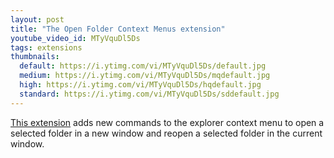```yaml
---
layout: post
title: "The Open Folder Context Menus extension"
youtube_video_id: MTyVquDl5Ds
tags: extensions
thumbnails:
  default: https://i.ytimg.com/vi/MTyVquDl5Ds/default.jpg
  medium: https://i.ytimg.com/vi/MTyVquDl5Ds/mqdefault.jpg
  high: https://i.ytimg.com/vi/MTyVquDl5Ds/hqdefault.jpg
  standard: https://i.ytimg.com/vi/MTyVquDl5Ds/sddefault.jpg
---
```


[This extension](https://marketplace.visualstudio.com/items?itemName=chrisdias.vscode-opennewinstance) adds new commands to the explorer context menu to open a selected folder in a new window and reopen a selected folder in the current window. 